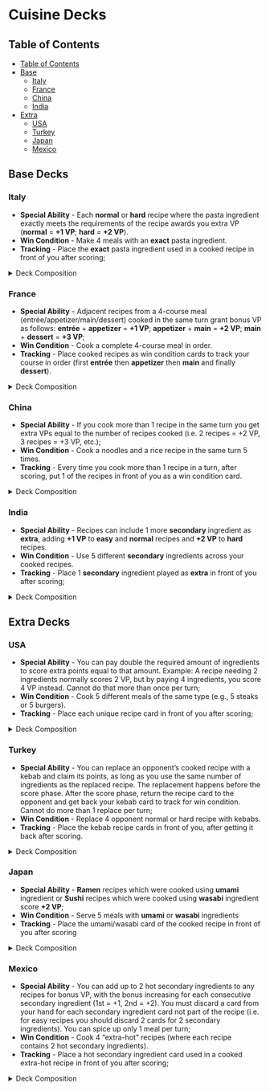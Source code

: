 # Cuisine Decks

## Table of Contents

- [Table of Contents](#table-of-contents)
- [Base](#base-decks)
  - [Italy](#italy)
  - [France](#france)
  - [China](#china)
  - [India](#india)
- [Extra](#extra-decks)
  - [USA](#usa)
  - [Turkey](#turkey)
  - [Japan](#japan)
  - [Mexico](#mexico)

## Base Decks

### Italy

- **Special Ability** - Each **normal** or **hard** recipe where the pasta ingredient exactly meets
the requirements of the recipe awards you extra VP (**normal** = **+1 VP**; **hard** = **+2 VP**).
- **Win Condition** - Make 4 meals with an **exact** pasta ingredient.
- **Tracking** - Place the **exact** pasta ingredient used in a cooked recipe in front of you
after scoring;

<details>
  <summary>Deck Composition</summary>

- Utensil Cards (3)
- Ingredient Cards (26)
  - Primary (14):
    - Spaghetti (2)
    - Fettuccine (2)
    - Tagliatelle (2)
    - Lasagna Sheets (2)
    - Ravioli (2)
    - Penne (2)
    - Gnocchi (2)
  - Secondary (9)
  - Optional (3):
    - Basil
    - Olive Oil
    - Parmigiano
- Recipe Cards (14):
  - Easy Recipes (4)
    - Pasta Aglio e Olio [kitchenware]
    - Penne al Pomodoro [cookware]
    - Cacio e Pepe [tableware]
    - Gnocchi alla Panna [kitchenware]
  - Normal Recipes (6)
    - Spaghetti Carbonara (Spaghetti) [cookware]
    - Fettuccine Alfredo (Fettuccine) [tableware]
    - Lasagna Verde (Lasagna Sheets) [kitchenware]
    - Tagliatelle alla Bolognese (Tagliatelle) [cookware]
    - Gnocchi alla Sorrentina (Gnocchi) [tableware]
    - Penne all’Arrabbiata (Penne) [kitchenware]
  - Hard Recipes (4)
    - Ravioli Burro e Salvia (Ravioli) [cookware]
    - Lasagna al Forno (Lasagna Sheets) [tableware]
    - Fettuccine ai Porcini e Tartufo (Fettuccine) [kitchenware]
    - Tagliatelle ai Funghi Porcini (Tagliatelle) [cookware]
- Action Cards (10)
- Country Card (1)
</details>

### France

- **Special Ability** - Adjacent recipes from a 4-course meal (entrée/appetizer/main/dessert)
cooked in the same turn grant bonus VP as follows: **entrée** + **appetizer** = **+1 VP**; 
 **appetizer** + **main** = **+2 VP**; **main** + **dessert** = **+3 VP**;
- **Win Condition** - Cook a complete 4-course meal in order.
- **Tracking** - Place cooked recipes as win condition cards to track your course in order (first
**entrée** then **appetizer** then **main** and finally **dessert**).

<details>
  <summary>Deck Composition</summary>

- Utensil Cards (3)
- Ingredient Cards (25)
  - Primary (12)
  - Secondary (10)
  - Optional (3):
    - Wine
    - Butter
    - Cream
- Recipe Cards (15):
  - Easy Recipes (4)
    - Soupe à l’Oignon (entrée) [kitchenware]
    - Bouillabaisse (entrée) [cookware]
    - Garbure (entrée) [tableware]
    - Tourin (entrée) [kitchenware]
  - Normal Recipes (8):
    - Quiche Lorraine (Appetizer) [cookware]
    - Escargots de Bourguignon (Appetizer) [tableware]
    - Salade Niçoise (Appetizer) [kitchenware]
    - Soufflé au Fromage (Appetizer) [cookware]
    - Ratatouille (Main) [tableware]
    - Boeuf Bourguignon (Main) [kitchenware]
    - Châteaubriand (Main) [cookware]
    - Croque Monsieur (Main) [tableware]
  - Hard Recipes (3):	
    - Pain Perdu (Dessert) [kitchenware]
    - Crème Brûlée (Dessert) [cookware]
    - Tarte Tatin (Dessert) [tableware]
- Action Cards (10)
- Country Card (1)
</details>

### China

- **Special Ability** - If you cook more than 1 recipe in the same turn you get extra VPs equal to
the number of recipes cooked (i.e. 2 recipes = +2 VP, 3 recipes = +3 VP, etc.);
- **Win Condition** - Cook a noodles and a rice recipe in the same turn 5 times.
- **Tracking** - Every time you cook more than 1 recipe in a turn, after scoring, put 1 of the
recipes in front of you as a win condition card.

<details>
  <summary>Deck Composition</summary>

- Utensil Cards (3)
- Ingredient Cards (24)  
  - Primary (12):
  - Secondary (9)
  - Optional (3):
    - Shiitake Mushrooms
    - Soy Sauce
    - Mung Bean Sprouts
- Recipe Cards (16):
  - Easy Recipes (7)
    - Egg Fried Rice (Rice) [kitchenware]
    - Coconut Rice (Rice) [cookware]
    - Congee (Rice) [tableware]
    - Sticky Rice with Mango (Rice) [kitchenware]
    - Cold Sesame Noodles (Noodles) [cookware]
    - Scallion Oil Noodles (Noodles) [tableware]
    - Zha Jiang Mian (Noodles) [kitchenware]
  - Normal Recipes (7):
    - Soup Noodles with Chicken (Noodles) [cookware]
    - Hainanese Chicken Rice (Rice) [tableware]
    - Claypot Rice (Rice) [kitchenware]
    - Yangzhou Fried Rice (Rice) [cookware]
    - Cantonese Beef Chow Fun (Noodles) [tableware]
    - Sichuan Dan Dan Noodles (Noodles) [kitchenware]
    - Lo Mein (Noodles) [cookware]
  - Hard Recipes (2)
    - Peking Duck Fried Rice (Rice) [tableware]
    - Dragon Beard Noodles (Noodles) [kitchenware]
- Action Cards (10)
- Country Card (1)
</details>

### India

- **Special Ability** - Recipes can include 1 more **secondary** ingredient as **extra**, adding 
**+1 VP** to **easy** and **normal** recipes and **+2 VP** to **hard** recipes.
- **Win Condition** - Use 5 different **secondary** ingredients across your cooked recipes.
- **Tracking** - Place 1 **secondary** ingredient played as **extra** in front of you after scoring;

<details>
  <summary>Deck Composition</summary>

- Utensil Cards (3)
- Ingredient Cards (26):
  - Primary (11)
  - Secondary (12):
    - Cumin (2)
    - Saffron (2)
    - Turmeric (2)
    - Coriander (2)
    - Cinnamon (2)
    - Cardamom (2)
  - Optional (3):
    - Ghee
    - Coconut Milk
    - Cashew
- Recipe Cards (14):
  - Easy Recipes (4):
    - Jeera Rice [kitchenware]
    - Spiced Lentil Soup [cookware]
    - Tamarind Rice [tableware]
    - Lemon Rice [kitchenware]
  - Normal Recipes (7):
    - Biryani [cookware]
    - Dal Tadka [tableware]
    - Masoor Dal [kitchenware]
    - Chana Masala [cookware]
    - Aloo Gobi [tableware]
    - Paneer Butter Masala [kitchenware]
    - Vegetable Korma [cookware]
  - Hard Recipes (3):
    - Coconut Curry [tableware]
    - Rogan Josh [kitchenware]
    - Malai Kofta [cookware]
- Action Cards (10)
- Country Card (1)
</details>

## Extra Decks

### USA

- **Special Ability** - You can pay double the required amount of ingredients to score extra points
equal to that amount. Example: A recipe needing 2 ingredients normally scores 2 VP, but by
paying 4 ingredients, you score 4 VP instead. Cannot do that more than once per turn;
- **Win Condition** - Cook 5 different meals of the same type (e.g., 5 steaks or 5 burgers).
- **Tracking** - Place each unique recipe card in front of you after scoring;

<details>
  <summary>Deck Composition</summary>

- Utensil Cards (3)
- Ingredient Cards (26)
  - Primary (13)
  - Secondary (9)
  - Optional (4):
    - Ketchup
    - Mustard
    - Mayo
    - BBQ Sauce
- Recipe Cards (14):
  - Easy Recipes (4)
    - Classic Cheeseburger (Burger)
    - Bacon Cheeseburger (Burger)
    - Ribeye Steak (Steak)
    - T-bone Steak (Steak)
  - Normal Recipes (8):
    - Juicy Lucy (Burger)
    - Onion Burger (Burger)
    - Bison Burger (Burger)
    - Green Chile Cheeseburger (Burger)
    - Philly Cheesesteak (Steak)
    - Tomahawk Steak (Steak)
    - Porterhouse Steak (Steak)
    - Brisket Steak (Steak)
  - Hard Recipes (2):
    - Deep-fried Burger (Burger)
    - New York Strip (Steak)
- Action Cards (10)
- Country Card (1)
</details>

### Turkey

- **Special Ability** - You can replace an opponent’s cooked recipe with a kebab and claim its
points, as long as you use the same number of ingredients as the replaced recipe. The replacement
happens before the score phase. After the score phase, return the recipe card to the opponent and
get back your kebab card to track for win condition. Cannot do more than 1 replace per turn;
- **Win Condition** - Replace 4 opponent normal or hard recipe with kebabs.
- **Tracking** - Place the kebab recipe cards in front of you, after getting it back after scoring.

<details>
  <summary>Deck Composition</summary>

- Utensil Cards (3)
- Ingredient Cards (26):
  - Primary (15)
  - Secondary (7)
  - Optional (4):
    - Sumac
    - Paprika
    - Pomegranate Juice
    - Tahini
- Recipe Cards (14):
  - Easy Recipes (9):
    - Shish Kebab
    - Adana Kebab
    - Iskender Kebab
    - Patlican Kebab
    - Ciğer Kebab
    - Döner Kebab
    - Beyti Kebab
    - Çökertme Kebab
    - Tepsi Kebab
  - Normal Recipes (4):
    - Lahmacun
    - Pide
    - Bulgar köftesi
    - Muhammara
  - Hard Recipes (1):
    - Baklava
- Action Cards (10)
- Country Card (1)
</details>

### Japan

- **Special Ability** - **Ramen** recipes which were cooked using **umami** ingredient or 
**Sushi** recipes which were cooked using **wasabi** ingredient score **+2 VP**; 
- **Win Condition** - Serve 5 meals with **umami** or **wasabi** ingredients
- **Tracking** - Place the umami/wasabi card of the cooked recipe in front of you after scoring

<details>
  <summary>Deck Composition</summary>

- Utensil Cards (3)
- Ingredient Cards (26):  
  - Primary (11)
  - Secondary (12):
    - Umami (4)
    - Wasabi (4)
    - Ginger (4)
  - Optional (3):
    - Nori
    - Sesame Oil
    - Rice Vinegar
- Recipe Cards (14): 
  - Easy Recipes (4)
    - Shoyu Ramen (Ramen)
    - Tamago Sushi (Sushi)
    - Onigiri (Other)
    - Edamame Salad (Other)
  - Normal Recipes (7):
    - Miso Ramen (Ramen)
    - Tonkotsu Ramen (Ramen)
    - California Roll (Sushi)
    - Spicy Tuna Roll (Sushi)
    - Udon Noodles with Tempura (Other)
    - Okonomiyaki (Other)
    - Takoyaki (Other)
  - Hard Recipes (3):
    - Unagi Sushi Platter (Sushi)
    - Ramen Tonkotsu Deluxe (Ramen)
    - Gyoza (Other)
- Action Cards (10)
- Country Card (1)
</details>

### Mexico

- **Special Ability** - You can add up to 2 hot secondary ingredients to any recipes for bonus VP,
with the bonus increasing for each consecutive secondary ingredient (1st = +1, 2nd = +2). You must
discard a card from your hand for each secondary ingredient card not part of the recipe (i.e. for
easy recipes you should discard 2 cards for 2 secondary ingredients). You can spice up only 1 meal
per turn;
- **Win Condition** - Cook 4 “extra-hot” recipes  (where each recipe contains 2 hot secondary
ingredients).
- **Tracking** - Place a hot secondary ingredient card used in a cooked extra-hot recipe in front
of you after scoring;

<details>
  <summary>Deck Composition</summary>

- Utensil Cards (3)
- Ingredient Cards (27):
  - Primary (12)
  - Secondary (12):
    - Habanero (Hot) (4)
    - Jalapeno (Hot) (4)
    - Avocado (4)
  - Optional (3):
    - Lime
    - Cilantro
    - Sour Cream
- Recipe Cards (13):
  - Easy Recipes (5):
    - Quesadilla
    - Taco de Frijoles
    - Chilaquiles Verdes
    - Carne Asada Tacos
    - Enchiladas Rojas
  - Normal Recipes (6):
    - Mole Poblano with Rice
    - Burrito de Frijoles
    - Chicken Fajitas
    - Tostadas de Pollo
    - Pico de Gallo Nachos
    - Taco al Pastor
  - Hard Recipes (2):
    - Pozole Rojo
    - Chiles Rellenos
- Action Cards (10)
- Country Card (1)
</details>
